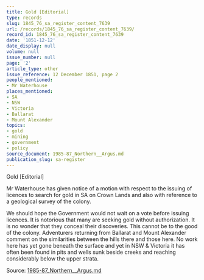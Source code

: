 ```yaml
---
title: Gold [Editorial]
type: records
slug: 1845_76_sa_register_content_7639
url: /records/1845_76_sa_register_content_7639/
record_id: 1845_76_sa_register_content_7639
date: '1851-12-12'
date_display: null
volume: null
issue_number: null
page: '2'
article_type: other
issue_reference: 12 December 1851, page 2
people_mentioned:
- Mr Waterhouse
places_mentioned:
- SA
- NSW
- Victoria
- Ballarat
- Mount Alexander
topics:
- gold
- mining
- government
- policy
source_document: 1985-87_Northern__Argus.md
publication_slug: sa-register
---
```


Gold [Editorial]

Mr Waterhouse has given notice of a motion with respect to the issuing of licences to search for gold in SA on Crown Lands and also with reference to a geological survey of the colony.

We should hope the Government would not wait on a vote before issuing licences.  It is notorious that many are seeking gold without authorization.  It is no wonder that they conceal their discoveries.  This cannot be to the good of the colony.  Adventurers returning from Ballarat and Mount Alexander comment on the similarities between the hills there and those here.  No work here has yet gone beneath the surface and yet in NSW & Victoria it has often been found in pits and wells sunk beside creeks and reaching considerably below the upper strata.

Source: [1985-87_Northern__Argus.md](/downloads/markdown/1985-87_Northern__Argus.md)
